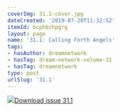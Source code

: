 ```yaml
---
coverImg: 31.1-cover.jpg
dateCreated: '2019-07-20T11:32:52'
itemId: bcphbzhpgrg
layout: page
name: '31.1: Calling Forth Angels'
tags:
- hasAuthor: dreamnetwork
- hasTag: dream-network-volume-31
- hasTag: dreamnetwork
type: post
urlSlug: '31.1'
---
```

<img class="card-journal-img" src="../images/31.1-rect.jpg"/><a href="../files/pdfs/Volume_31/31.1_angels.pdf" download="">Download issue 31.1</a>